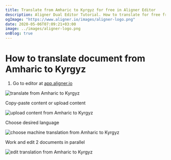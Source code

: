```yaml
---
title: Translate from Amharic to Kyrgyz for free in Aligner Editor
description: Aligner Dual Editor Tutorial. How to translate for free from Amharic to Kyrgyz. Aligner is multilingual document management platform. 
ogImage: "https://www.aligner.io/images/aligner-logo.png"
date: 2020-05-06T07:09:21+03:00
image: ../images/aligner-logo.png
onBlog: true
---
```


# How to translate document from Amharic to Kyrgyz

1. Go to editor at [app.aligner.io](https://app.aligner.io "Aligner App web page")

![translate from Amharic to Kyrgyz](../aligner-blank-editor.png "translate from Amharic to Kyrgyz")

Copy-paste content or upload content

![upload content from Amharic to Kyrgyz](../aligner-uploaded-document.png "upload content from Amharic to Kyrgyz")

Choose desired language

![choose machine translation from Amharic to Kyrgyz](../aligner-language-dropdown.png "choose machine translation from Amharic to Kyrgyz")

Work and edit 2 documents in parallel

![edit translation from Amharic to Kyrgyz](../aligner-double-sitded-editor.png "edit translation from Amharic to Kyrgyz")

